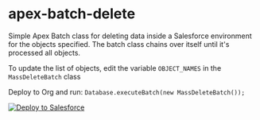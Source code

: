 # apex-batch-delete
Simple Apex Batch class for deleting data inside a Salesforce environment for the objects specified.
The batch class chains over itself until it's processed all objects.

To update the list of objects, edit the variable `OBJECT_NAMES` in the `MassDeleteBatch` class

Deploy to Org and run:
`Database.executeBatch(new MassDeleteBatch());`

<a href="https://githubsfdeploy.herokuapp.com/app/githubdeploy/benedwards44/apex-batch-delete">
    <img alt="Deploy to Salesforce" src="https://raw.githubusercontent.com/afawcett/githubsfdeploy/master/deploy.png">
</a>

